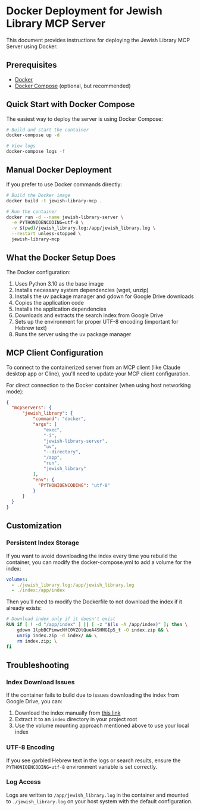 # Docker Deployment for Jewish Library MCP Server

This document provides instructions for deploying the Jewish Library MCP Server using Docker.

## Prerequisites

- [Docker](https://docs.docker.com/get-docker/)
- [Docker Compose](https://docs.docker.com/compose/install/) (optional, but recommended)

## Quick Start with Docker Compose

The easiest way to deploy the server is using Docker Compose:

```bash
# Build and start the container
docker-compose up -d

# View logs
docker-compose logs -f
```

## Manual Docker Deployment

If you prefer to use Docker commands directly:

```bash
# Build the Docker image
docker build -t jewish-library-mcp .

# Run the container
docker run -d --name jewish-library-server \
  -e PYTHONIOENCODING=utf-8 \
  -v $(pwd)/jewish_library.log:/app/jewish_library.log \
  --restart unless-stopped \
  jewish-library-mcp
```

## What the Docker Setup Does

The Docker configuration:

1. Uses Python 3.10 as the base image
2. Installs necessary system dependencies (wget, unzip)
3. Installs the uv package manager and gdown for Google Drive downloads
4. Copies the application code
5. Installs the application dependencies
6. Downloads and extracts the search index from Google Drive
7. Sets up the environment for proper UTF-8 encoding (important for Hebrew text)
8. Runs the server using the uv package manager

## MCP Client Configuration

To connect to the containerized server from an MCP client (like Claude desktop app or Cline), you'll need to update your MCP client configuration. 

For direct connection to the Docker container (when using host networking mode):

```json
{
  "mcpServers": {        
      "jewish_library": {
          "command": "docker",
          "args": [
              "exec",
              "-i",
              "jewish-library-server",
              "uv",
              "--directory",
              "/app",
              "run",
              "jewish_library"
          ],
          "env": {
            "PYTHONIOENCODING": "utf-8" 
          }
      }
  }
}
```

## Customization

### Persistent Index Storage

If you want to avoid downloading the index every time you rebuild the container, you can modify the docker-compose.yml to add a volume for the index:

```yaml
volumes:
  - ./jewish_library.log:/app/jewish_library.log
  - ./index:/app/index
```

Then you'll need to modify the Dockerfile to not download the index if it already exists:

```dockerfile
# Download index only if it doesn't exist
RUN if [ ! -d "/app/index" ] || [ -z "$(ls -A /app/index)" ]; then \
    gdown 1lpbBCPimwcNfC0VZOlQueA4SHNGIp5_t -O index.zip && \
    unzip index.zip -d index/ && \
    rm index.zip; \
fi
```

## Troubleshooting

### Index Download Issues

If the container fails to build due to issues downloading the index from Google Drive, you can:

1. Download the index manually from [this link](https://drive.google.com/file/d/1lpbBCPimwcNfC0VZOlQueA4SHNGIp5_t/view?usp=drive_link)
2. Extract it to an `index` directory in your project root
3. Use the volume mounting approach mentioned above to use your local index

### UTF-8 Encoding

If you see garbled Hebrew text in the logs or search results, ensure the `PYTHONIOENCODING=utf-8` environment variable is set correctly.

### Log Access

Logs are written to `/app/jewish_library.log` in the container and mounted to `./jewish_library.log` on your host system with the default configuration.
